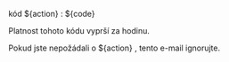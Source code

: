 kód ${action} : ${code}

Platnost tohoto kódu vyprší za hodinu.

Pokud jste nepožádali o ${action} , tento e-mail ignorujte.
